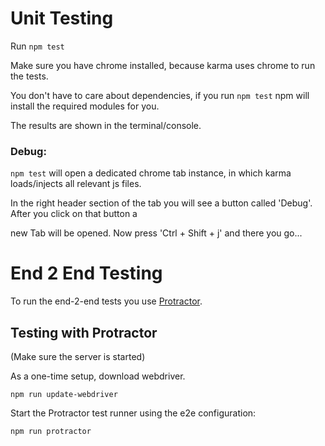 # Unit Testing

Run `npm test`

Make sure you have chrome installed, because karma uses chrome to run
the tests.

You don't have to care about dependencies, if you run `npm test` npm
will install the required modules for you.

The results are shown in the terminal/console.

### Debug:

`npm test` will open a dedicated chrome tab instance, in which karma
loads/injects all relevant js files.

In the right header section of the tab you will see a button called
'Debug'. After you click on that button a

new Tab will be opened. Now press 'Ctrl + Shift + j' and there you
go...


# End 2 End Testing

To run the end-2-end tests you use
[Protractor](https://github.com/angular/protractor).

## Testing with Protractor

(Make sure the server is started)

As a one-time setup, download webdriver.

    npm run update-webdriver

Start the Protractor test runner using the e2e configuration:

    npm run protractor
